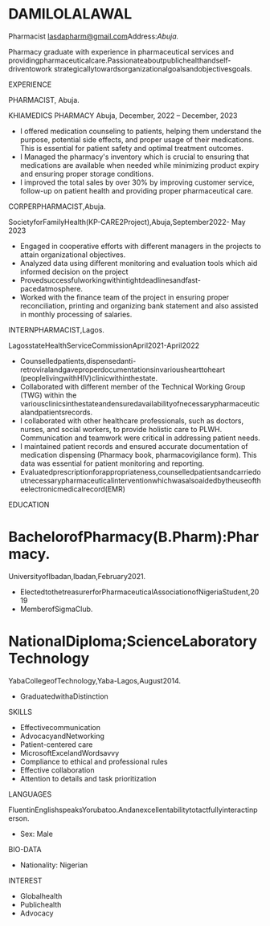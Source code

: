 # DAMILOLALAWAL

Pharmacist
[lasdapharm@gmail.com](mailto:lasdapharm@gmail.com)Address:_Abuja._


Pharmacy graduate with experience in pharmaceutical services and providingpharmaceuticalcare.Passionateaboutpublichealthandself-driventowork strategicallytowardsorganizationalgoalsandobjectivesgoals.

EXPERIENCE

PHARMACIST, Abuja.

KHIAMEDICS PHARMACY Abuja, December, 2022 – December, 2023

- I offered medication counseling to patients, helping them understand the purpose, potential side effects, and proper usage of their medications. This is essential for patient safety and optimal treatment outcomes.
- I Managed the pharmacy's inventory which is crucial to ensuring that medications are available when needed while minimizing product expiry and ensuring proper storage conditions.
- I improved the total sales by over 30% by improving customer service, follow-up on patient health and providing proper pharmaceutical care.

CORPERPHARMACIST,Abuja.

SocietyforFamilyHealth(KP-CARE2Project),Abuja,September2022- May 2023

- Engaged in cooperative efforts with different managers in the projects to attain organizational objectives.
- Analyzed data using different monitoring and evaluation tools which aid informed decision on the project
- Provedsuccessfulworkingwithintightdeadlinesandfast-pacedatmosphere.
- Worked with the finance team of the project in ensuring proper reconciliation, printing and organizing bank statement and also assisted in monthly processing of salaries.

INTERNPHARMACIST,Lagos.

LagosstateHealthServiceCommissionApril2021-April2022

- Counselledpatients,dispensedanti-retroviralandgaveproperdocumentationsinvarioushearttoheart (peoplelivingwithHIV)clinicwithinthestate.
- Collaborated with different member of the Technical Working Group (TWG) within the variousclinicsinthestateandensuredavailabilityofnecessarypharmaceuticalandpatientsrecords.
- I collaborated with other healthcare professionals, such as doctors, nurses, and social workers, to provide holistic care to PLWH. Communication and teamwork were critical in addressing patient needs.
- I maintained patient records and ensured accurate documentation of medication dispensing (Pharmacy book, pharmacovigilance form). This data was essential for patient monitoring and reporting.
- Evaluatedprescriptionforappropriateness,counselledpatientsandcarriedoutnecessarypharmaceuticalinterventionwhichwasalsoaidedbytheuseoftheelectronicmedicalrecord(EMR)


EDUCATION

# BachelorofPharmacy(B.Pharm):Pharmacy.

UniversityofIbadan,Ibadan,February2021.

- ElectedtothetreasurerforPharmaceuticalAssociationofNigeriaStudent,2019
- MemberofSigmaClub.

# NationalDiploma;ScienceLaboratoryTechnology

YabaCollegeofTechnology,Yaba-Lagos,August2014.

- GraduatedwithaDistinction

SKILLS

- Effectivecommunication
- AdvocacyandNetworking
- Patient-centered care
- MicrosoftExcelandWordsavvy
- Compliance to ethical and professional rules
- Effective collaboration
- Attention to details and task prioritization

LANGUAGES

FluentinEnglishspeaksYorubatoo.Andanexcellentabilitytotactfullyinteractinperson.

  - Sex: Male

BIO-DATA

  - Nationality: Nigerian

INTEREST

- Globalhealth
- Publichealth
- Advocacy